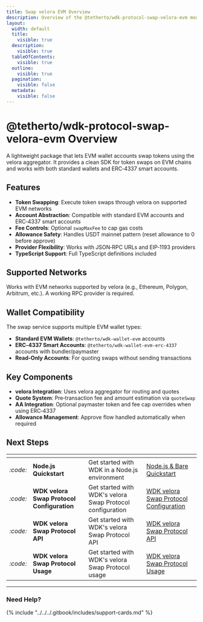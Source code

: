 ```yaml
---
title: Swap velora EVM Overview
description: Overview of the @tetherto/wdk-protocol-swap-velora-evm module
layout:
  width: default
  title:
    visible: true
  description:
    visible: true
  tableOfContents:
    visible: true
  outline:
    visible: true
  pagination:
    visible: false
  metadata:
    visible: false
---
```


# @tetherto/wdk-protocol-swap-velora-evm Overview

A lightweight package that lets EVM wallet accounts swap tokens using the velora aggregator. It provides a clean SDK for token swaps on EVM chains and works with both standard wallets and ERC‑4337 smart accounts.

## Features

- **Token Swapping**: Execute token swaps through velora on supported EVM networks
- **Account Abstraction**: Compatible with standard EVM accounts and ERC‑4337 smart accounts
- **Fee Controls**: Optional `swapMaxFee` to cap gas costs
- **Allowance Safety**: Handles USDT mainnet pattern (reset allowance to 0 before approve)
- **Provider Flexibility**: Works with JSON‑RPC URLs and EIP‑1193 providers
- **TypeScript Support**: Full TypeScript definitions included

## Supported Networks

Works with EVM networks supported by velora (e.g., Ethereum, Polygon, Arbitrum, etc.). A working RPC provider is required.

## Wallet Compatibility

The swap service supports multiple EVM wallet types:

- **Standard EVM Wallets**: `@tetherto/wdk-wallet-evm` accounts
- **ERC‑4337 Smart Accounts**: `@tetherto/wdk-wallet-evm-erc-4337` accounts with bundler/paymaster
- **Read‑Only Accounts**: For quoting swaps without sending transactions

## Key Components

- **velora Integration**: Uses velora aggregator for routing and quotes
- **Quote System**: Pre‑transaction fee and amount estimation via `quoteSwap`
- **AA Integration**: Optional paymaster token and fee cap overrides when using ERC‑4337
- **Allowance Management**: Approve flow handled automatically when required



## Next Steps

<table data-card-size="large" data-view="cards">
	<thead>
		<tr>
			<th></th>
			<th></th>
			<th></th>
			<th data-hidden data-card-target data-type="content-ref"></th>
		</tr>
	</thead>
	<tbody>
		<tr>
			<td>
				<i class="fa-code">:code:</i>
			</td>
			<td>
				<strong>Node.js Quickstart</strong>
			</td>
			<td>Get started with WDK in a Node.js environment</td>
			<td>
				<a href="../../../start-building/nodejs-bare-quickstart.md">Node.js & Bare Quickstart</a>
			</td>
		</tr>
        <tr>
			<td>
				<i class="fa-code">:code:</i>
			</td>
			<td>
				<strong>WDK velora Swap Protocol Configuration</strong>
			</td>
			<td>Get started with WDK's velora Swap Protocol configuration</td>
			<td>
				<a href="./configuration.md">WDK velora Swap Protocol Configuration</a>
			</td>
		</tr>
        <tr>
			<td>
				<i class="fa-code">:code:</i>
			</td>
			<td>
				<strong>WDK velora Swap Protocol API</strong>
			</td>
			<td>Get started with WDK's velora Swap Protocol API</td>
			<td>
				<a href="./api-reference.md">WDK velora Swap Protocol API</a>
			</td>
		</tr>
        <tr>
			<td>
				<i class="fa-code">:code:</i>
			</td>
			<td>
				<strong>WDK velora Swap Protocol Usage</strong>
			</td>
			<td>Get started with WDK's velora Swap Protocol usage</td>
			<td>
				<a href="./usage.md">WDK velora Swap Protocol Usage</a>
			</td>
		</tr>
	</tbody>
</table>

***

### Need Help?

{% include "../../../.gitbook/includes/support-cards.md" %}


